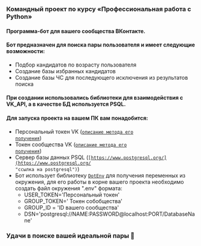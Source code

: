 ### Командный проект по курсу «Профессиональная работа с Python»

#### Программа-бот для вашего сообщества ВКонтакте.
#### Бот предназначен для поиска пары пользователя и имеет следующие возможности:
- Подбор кандидатов по возрасту пользователя
- Создание базы избранных кандидатов
- Создание базы ЧС для последующего исключения из результатов поиска

#### При создании использовались библиотеки для взаимодействия с VK_API, а в качестве БД используется PSQL.
#### Для запуска проекта на вашем ПК вам понадобится:
- Персональный токен VK (<code>[описание метода его получения](https://dev.vk.com/api/access-token/getting-started "ссылка на dev vk библиотеку")</code>)
- Токен сообщества VK (<code>[описание метода его получения](https://dev.vk.com/api/access-token/getting-started "ссылка на dev vk библиотеку")</code>)
- Сервер базы данных PSQL (<code>[https://www.postgresql.org/](https://www.postgresql.org/ "ссылка на postgresql")</code>)
- Бот использует библиотеку <code>[DotEnv](https://habr.com/ru/post/472674/ "ссылка на статью по DotEnv")</code> для получения переменных из окружения, для его работы в корне вашего проекта необходимо создать файл окружения ".env" формата:
    -  USER_TOKEN='Персональный токен' 
    -  GROUP_TOKEN=' Токен собобщества' 
    -  GROUP_ID = 'ID вашего сообщества' 
    -  DSN='postgresql://NAME:PASSWORD@localhost:PORT/DatabaseNane'

### Удачи в поиске вашей идеальной пары 👫
